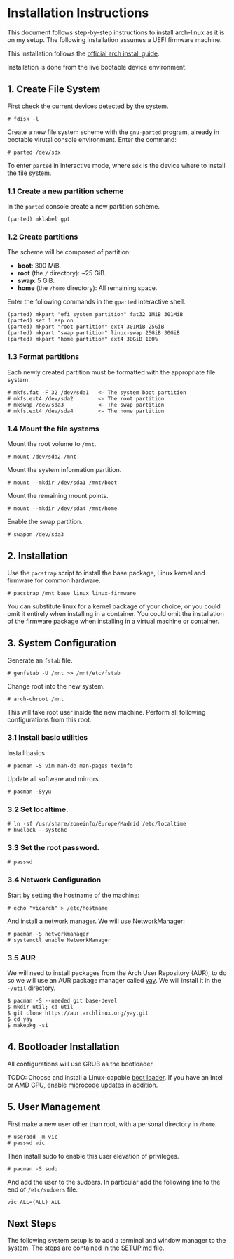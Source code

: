 # Installation Instructions
This document follows step-by-step instructions to install arch-linux
as it is on my setup. The following installation assumes a UEFI firmware
machine.

This installation follows the [official arch install guide](https://wiki.archlinux.org/title/Installation_guide).

Installation is done from the live bootable device environment.


## 1. Create File System
First check the current devices detected by the system.
```
# fdisk -l
```

Create a new file system scheme with the `gnu-parted` program, already in bootable virutal console environment.
Enter the command:
```
# parted /dev/sdx
```
To enter `parted` in interactive mode, where `sdx` is the device where to install the file system.


### 1.1 Create a new partition scheme
In the `parted` console create a new partition scheme. 
```
(parted) mklabel gpt
```

### 1.2 Create partitions
The scheme will be composed of partition:
- __boot__: 300 MiB.
- __root__ (the `/` directory): ~25 GiB.
- __swap__: 5 GiB.
- __home__ (the `/home` directory): All remaining space.

Enter the following commands in the `gparted` interactive shell.
```
(parted) mkpart "efi system partition" fat32 1MiB 301MiB
(parted) set 1 esp on
(parted) mkpart "root partition" ext4 301MiB 25GiB
(parted) mkpart "swap partition" linux-swap 25GiB 30GiB
(parted) mkpart "home partition" ext4 30GiB 100%
```


### 1.3 Format partitions
Each newly created partition must be formatted with the appropriate file system.
```
# mkfs.fat -F 32 /dev/sda1   <- The system boot partition
# mkfs.ext4 /dev/sda2        <- The root partition
# mkswap /dev/sda3           <- The swap partition
# mkfs.ext4 /dev/sda4        <- The home partition
```

### 1.4 Mount the file systems
Mount the root volume to `/mnt`.
```
# mount /dev/sda2 /mnt
```

Mount the system information partition.
```
# mount --mkdir /dev/sda1 /mnt/boot
```

Mount the remaining mount points.
```
# mount --mkdir /dev/sda4 /mnt/home
```

Enable the swap partition.
```
# swapon /dev/sda3
```


## 2. Installation
Use the `pacstrap` script to install the base package, Linux kernel and firmware for common hardware.
```
# pacstrap /mnt base linux linux-firmware
```

You can substitute linux for a kernel package of your choice, or you could omit it entirely when installing in a container.
You could omit the installation of the firmware package when installing in a virtual machine or container.

## 3. System Configuration
Generate an `fstab` file.
```
# genfstab -U /mnt >> /mnt/etc/fstab
```

Change root into the new system.
```
# arch-chroot /mnt
```
This will take root user inside the new machine. Perform all following 
configurations from this root.

### 3.1 Install basic utilities
Install basics
```
# pacman -S vim man-db man-pages texinfo
```

Update all software and mirrors.
```
# pacman -Syyu
```


### 3.2  Set localtime.
```
# ln -sf /usr/share/zoneinfo/Europe/Madrid /etc/localtime
# hwclock --systohc
```

### 3.3 Set the root password.
```
# passwd
```

### 3.4 Network Configuration
Start by setting the hostname of the machine:
```
# echo "vicarch" > /etc/hostname
```

And install a network manager. We will use NetworkManager:
```
# pacman -S networkmanager
# systemctl enable NetworkManager
```

### 3.5 AUR
We will need to install packages from the Arch User Repository (AUR), to do 
so we will use an AUR package manager called [yay](https://github.com/Jguer/yay).
We will install it in the `~/util` directory.

```
$ pacman -S --needed git base-devel
$ mkdir util; cd util
$ git clone https://aur.archlinux.org/yay.git
$ cd yay
$ makepkg -si
```


## 4. Bootloader Installation
All configurations will use GRUB as the bootloader.

 TODO: Choose and install a Linux-capable [boot loader](https://wiki.archlinux.org/title/Arch_boot_process#Boot_loader). If you have an Intel or AMD CPU, enable [microcode](https://wiki.archlinux.org/title/Microcode#Installation) updates in addition. 


## 5. User Management
First make a new user other than root, with a personal directory in `/home`.
```
# useradd -m vic
# passwd vic
```

Then install sudo to enable this user elevation of privileges.
```
# pacman -S sudo
```

And add the user to the sudoers. In particular add the following line to the end of `/etc/sudoers` file.
```
vic ALL=(ALL) ALL
```


## Next Steps
The following system setup is to add a terminal and window manager to the system.
The steps are contained in the [SETUP.md](SETUP.md) file.
